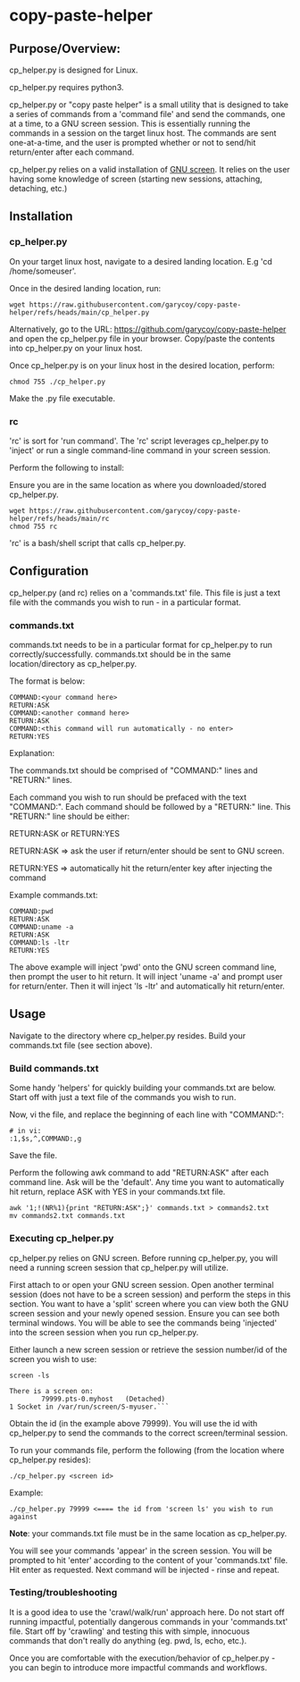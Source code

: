 # copy-paste-helper

## Purpose/Overview:

cp_helper.py is designed for Linux.

cp_helper.py requires python3.

cp_helper.py or "copy paste helper" is a small utility that is designed to take a series of commands from a 'command file' and send the commands, one at a time, to a GNU screen session.  This is essentially running the commands in a session on the target linux host. The commands are sent one-at-a-time, and the user is prompted whether or not to send/hit return/enter after each command.

cp_helper.py relies on a valid installation of [GNU screen](https://www.gnu.org/software/screen/). It relies on the user having some knowledge of screen (starting new sessions, attaching, detaching, etc.)

## Installation


### cp_helper.py
On your target linux host, navigate to a desired landing location. E.g 'cd /home/someuser'.

Once in the desired landing location, run:

```
wget https://raw.githubusercontent.com/garycoy/copy-paste-helper/refs/heads/main/cp_helper.py
```

Alternatively, go to the URL: https://github.com/garycoy/copy-paste-helper and open the cp_helper.py file in your browser. Copy/paste the contents into cp_helper.py on your linux host.

Once cp_helper.py is on your linux host in the desired location, perform:

```
chmod 755 ./cp_helper.py
```
Make the .py file executable.

### rc
'rc' is sort for 'run command'. The 'rc' script leverages cp_helper.py to 'inject' or run a single command-line command in your screen session.

Perform the following to install:

Ensure you are in the same location as where you downloaded/stored cp_helper.py.

```
wget https://raw.githubusercontent.com/garycoy/copy-paste-helper/refs/heads/main/rc
chmod 755 rc
```
'rc' is a bash/shell script that calls cp_helper.py.

## Configuration

cp_helper.py (and rc) relies on a 'commands.txt' file. This file is just a text file with the commands you wish to run - in a particular format.

### commands.txt

commands.txt needs to be in a particular format for cp_helper.py to run correctly/successfully. commands.txt should be in the same location/directory as cp_helper.py.

The format is below:

```
COMMAND:<your command here>
RETURN:ASK
COMMAND:<another command here>
RETURN:ASK
COMMAND:<this command will run automatically - no enter>
RETURN:YES
```
Explanation:

The commands.txt should be comprised of "COMMAND:" lines and "RETURN:" lines.

Each command you wish to run should be prefaced with the text "COMMAND:".
Each command should be followed by a "RETURN:" line. This "RETURN:" line should be either:

RETURN:ASK
or
RETURN:YES

RETURN:ASK => ask the user if return/enter should be sent to GNU screen.

RETURN:YES => automatically hit the return/enter key after injecting the command

Example commands.txt:

```
COMMAND:pwd
RETURN:ASK
COMMAND:uname -a
RETURN:ASK
COMMAND:ls -ltr
RETURN:YES
```
The above example will inject 'pwd' onto the GNU screen command line, then prompt the user to hit return. It will inject 'uname -a' and prompt user for return/enter. Then it will inject 'ls -ltr' and automatically hit return/enter.

## Usage

Navigate to the directory where cp_helper.py resides. Build your commands.txt file (see section above).

### Build commands.txt
Some handy 'helpers' for quickly building your commands.txt are below. Start off with just a text file of the commands you wish to run.

Now, vi the file, and replace the beginning of each line with "COMMAND:":

```
# in vi:
:1,$s,^,COMMAND:,g
```
Save the file.

Perform the following awk command to add "RETURN:ASK" after each command line. Ask will be the 'default'. Any time you want to automatically hit return, replace ASK with YES in your commands.txt file.
```
awk '1;!(NR%1){print "RETURN:ASK";}' commands.txt > commands2.txt
mv commands2.txt commands.txt
```
### Executing cp_helper.py

cp_helper.py relies on GNU screen. Before running cp_helper.py, you will need a running screen session that cp_helper.py will utilize.

First attach to or open your GNU screen session. Open another terminal session (does not have to be a screen session) and perform the steps in this section. You want to have a 'split' screen where you can view both the GNU screen session and your newly opened session. Ensure you can see both terminal windows. You will be able to see the commands being 'injected' into the screen session when you run cp_helper.py.

Either launch a new screen session or retrieve the session number/id of the screen you wish to use:

```
screen -ls

There is a screen on:
        79999.pts-0.myhost   (Detached)
1 Socket in /var/run/screen/S-myuser.```
```

Obtain the id (in the example above 79999). You will use the id with cp_helper.py to send the commands to the correct screen/terminal session.

To run your commands file, perform the following (from the location where cp_helper.py resides):

```
./cp_helper.py <screen id>
```

Example:
```
./cp_helper.py 79999 <==== the id from 'screen ls' you wish to run against
```

**Note**: your commands.txt file must be in the same location as cp_helper.py.

You will see your commands 'appear' in the screen session. You will be prompted to hit 'enter' according to the content of your 'commands.txt' file. Hit enter as requested. Next command will be injected - rinse and repeat.

### Testing/troubleshooting

It is a good idea to use the 'crawl/walk/run' approach here. Do not start off running impactful, potentially dangerous commands in your 'commands.txt' file. Start off by 'crawling' and testing this with simple, innocuous commands that don't really do anything (eg. pwd, ls, echo, etc.).

Once you are comfortable with the execution/behavior of cp_helper.py - you can begin to introduce more impactful commands and workflows.
